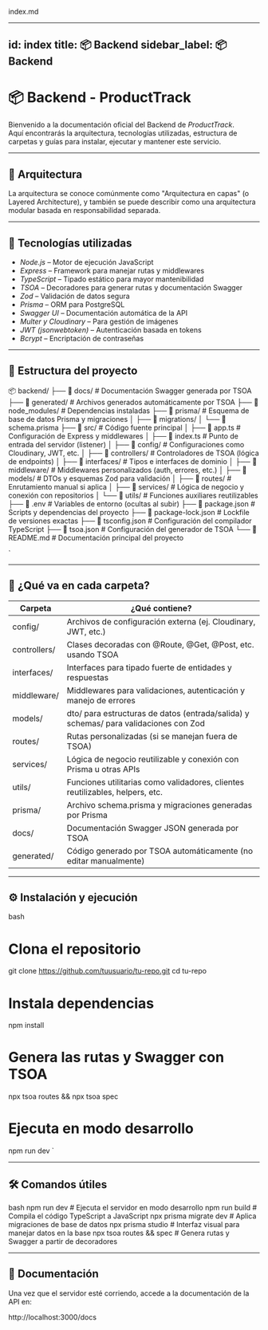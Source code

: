 index.md

---
id: index
title: 📦 Backend
sidebar_label: 📦 Backend
---

# 📦 Backend - ProductTrack

Bienvenido a la documentación oficial del Backend de *ProductTrack*.  
Aquí encontrarás la arquitectura, tecnologías utilizadas, estructura de carpetas y guías para instalar, ejecutar y mantener este servicio.

---

## 🧱 Arquitectura

La arquitectura se conoce comúnmente como "Arquitectura en capas" (o Layered Architecture), y también se puede describir como una arquitectura modular basada en responsabilidad separada. 

---

## 🚀 Tecnologías utilizadas

- *Node.js* – Motor de ejecución JavaScript
- *Express* – Framework para manejar rutas y middlewares
- *TypeScript* – Tipado estático para mayor mantenibilidad
- *TSOA* – Decoradores para generar rutas y documentación Swagger
- *Zod* – Validación de datos segura
- *Prisma* – ORM para PostgreSQL
- *Swagger UI* – Documentación automática de la API
- *Multer y Cloudinary* – Para gestión de imágenes 
- *JWT (jsonwebtoken)* – Autenticación basada en tokens
- *Bcrypt* – Encriptación de contraseñas

---

## 🧱 Estructura del proyecto



📦 backend/
├── 📁 docs/                 # Documentación Swagger generada por TSOA
├── 📁 generated/            # Archivos generados automáticamente por TSOA
├── 📁 node\_modules/         # Dependencias instaladas
├── 📁 prisma/               # Esquema de base de datos Prisma y migraciones
│   ├── 📁 migrations/
│   └── 📄 schema.prisma
├── 📁 src/                  # Código fuente principal
│   ├── 📄 app.ts            # Configuración de Express y middlewares
│   ├── 📄 index.ts          # Punto de entrada del servidor (listener)
│   ├── 📁 config/           # Configuraciones como Cloudinary, JWT, etc.
│   ├── 📁 controllers/      # Controladores de TSOA (lógica de endpoints)
│   ├── 📁 interfaces/       # Tipos e interfaces de dominio
│   ├── 📁 middleware/       # Middlewares personalizados (auth, errores, etc.)
│   ├── 📁 models/           # DTOs y esquemas Zod para validación
│   ├── 📁 routes/           # Enrutamiento manual si aplica
│   ├── 📁 services/         # Lógica de negocio y conexión con repositorios
│   └── 📁 utils/            # Funciones auxiliares reutilizables
├── 📄 .env                  # Variables de entorno (ocultas al subir)
├── 📄 package.json          # Scripts y dependencias del proyecto
├── 📄 package-lock.json     # Lockfile de versiones exactas
├── 📄 tsconfig.json         # Configuración del compilador TypeScript
├── 📄 tsoa.json             # Configuración del generador de TSOA
└── 📄 README.md             # Documentación principal del proyecto

`

---

## 📁 ¿Qué va en cada carpeta?

| Carpeta        | ¿Qué contiene? |
|----------------|----------------|
| config/      | Archivos de configuración externa (ej. Cloudinary, JWT, etc.) |
| controllers/ | Clases decoradas con @Route, @Get, @Post, etc. usando TSOA |
| interfaces/  | Interfaces para tipado fuerte de entidades y respuestas |
| middleware/  | Middlewares para validaciones, autenticación y manejo de errores |
| models/      | dto/ para estructuras de datos (entrada/salida) y schemas/ para validaciones con Zod |
| routes/      | Rutas personalizadas (si se manejan fuera de TSOA) |
| services/    | Lógica de negocio reutilizable y conexión con Prisma u otras APIs |
| utils/       | Funciones utilitarias como validadores, clientes reutilizables, helpers, etc. |
| prisma/      | Archivo schema.prisma y migraciones generadas por Prisma |
| docs/        | Documentación Swagger JSON generada por TSOA |
| generated/   | Código generado por TSOA automáticamente (no editar manualmente) |

---

## ⚙ Instalación y ejecución

bash
# Clona el repositorio
git clone https://github.com/tuusuario/tu-repo.git
cd tu-repo

# Instala dependencias
npm install

# Genera las rutas y Swagger con TSOA
npx tsoa routes && npx tsoa spec

# Ejecuta en modo desarrollo
npm run dev
`

---

## 🛠 Comandos útiles

bash
npm run dev                 # Ejecuta el servidor en modo desarrollo
npm run build               # Compila el código TypeScript a JavaScript
npx prisma migrate dev      # Aplica migraciones de base de datos
npx prisma studio           # Interfaz visual para manejar datos en la base
npx tsoa routes && spec     # Genera rutas y Swagger a partir de decoradores


---

## 📘 Documentación

Una vez que el servidor esté corriendo, accede a la documentación de la API en:


http://localhost:3000/docs

